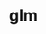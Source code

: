 ---
title: "glm"
layout: cache
categories: [package, develop]
meta: {"compilers": ["gcc@11.4.0", "intel-oneapi-compilers@2025.1.0"], "num_specs": 12, "num_specs_by_stack": {"e4s": 7, "e4s-oneapi": 5, "root": 12}, "oss": ["ubuntu22.04"], "platforms": ["linux"], "stacks": ["e4s", "e4s-oneapi", "root"], "targets": ["x86_64_v3"], "versions": ["1.0.1"]}
spec_details: [{"compiler": "gcc@11.4.0", "hash": "bcavmsozhpi7l4s7ohdghkzt5cpucbi3", "os": "ubuntu22.04", "platform": "linux", "size": "-", "stacks": ["e4s", "root"], "target": "x86_64_v3", "variants": ["build_system=cmake", "build_type=Release", "generator=make", "~ipo"], "versions": ["1.0.1"]}, {"compiler": "intel-oneapi-compilers@2025.1.0", "hash": "deb76mgmlmtmoy5n3xkkqgcdfrcio7vx", "os": "ubuntu22.04", "platform": "linux", "size": "-", "stacks": ["e4s-oneapi", "root"], "target": "x86_64_v3", "variants": ["build_system=cmake", "build_type=Release", "generator=make", "~ipo"], "versions": ["1.0.1"]}, {"compiler": "gcc@11.4.0", "hash": "exxkg7pbntr6kpqsygz4iopgf3szccbh", "os": "ubuntu22.04", "platform": "linux", "size": "-", "stacks": ["e4s", "root"], "target": "x86_64_v3", "variants": ["build_system=cmake", "build_type=Release", "generator=make", "~ipo"], "versions": ["1.0.1"]}, {"compiler": "gcc@11.4.0", "hash": "hs2xxdgrj7puiit2rnyyssagju7tljb6", "os": "ubuntu22.04", "platform": "linux", "size": "-", "stacks": ["e4s", "root"], "target": "x86_64_v3", "variants": ["build_system=cmake", "build_type=Release", "generator=make", "~ipo"], "versions": ["1.0.1"]}, {"compiler": "intel-oneapi-compilers@2025.1.0", "hash": "jhflt3yojqfcftqdlmry2tocudd3triv", "os": "ubuntu22.04", "platform": "linux", "size": "-", "stacks": ["e4s-oneapi", "root"], "target": "x86_64_v3", "variants": ["build_system=cmake", "build_type=Release", "generator=make", "~ipo"], "versions": ["1.0.1"]}, {"compiler": "gcc@11.4.0", "hash": "mhytoubevn4is4rj3aobesq7tz2bndgu", "os": "ubuntu22.04", "platform": "linux", "size": "-", "stacks": ["e4s", "root"], "target": "x86_64_v3", "variants": ["build_system=cmake", "build_type=Release", "generator=make", "~ipo"], "versions": ["1.0.1"]}, {"compiler": "gcc@11.4.0", "hash": "na3xkr2zhsbnpsh7s53rmrbwp7bwgars", "os": "ubuntu22.04", "platform": "linux", "size": "-", "stacks": ["e4s", "root"], "target": "x86_64_v3", "variants": ["build_system=cmake", "build_type=Release", "generator=make", "~ipo"], "versions": ["1.0.1"]}, {"compiler": "intel-oneapi-compilers@2025.1.0", "hash": "q4evdnaf6cjvvzy3v6lsjqxbp37jlmix", "os": "ubuntu22.04", "platform": "linux", "size": "-", "stacks": ["e4s-oneapi", "root"], "target": "x86_64_v3", "variants": ["build_system=cmake", "build_type=Release", "generator=make", "~ipo"], "versions": ["1.0.1"]}, {"compiler": "gcc@11.4.0", "hash": "tkuomhnwmrxqwhtmqy5rpv5yilfxcnak", "os": "ubuntu22.04", "platform": "linux", "size": "-", "stacks": ["e4s", "root"], "target": "x86_64_v3", "variants": ["build_system=cmake", "build_type=Release", "generator=make", "~ipo"], "versions": ["1.0.1"]}, {"compiler": "intel-oneapi-compilers@2025.1.0", "hash": "vdeo4qgrai3gtte2vpvsfih2diudijm2", "os": "ubuntu22.04", "platform": "linux", "size": "-", "stacks": ["e4s-oneapi", "root"], "target": "x86_64_v3", "variants": ["build_system=cmake", "build_type=Release", "generator=make", "~ipo"], "versions": ["1.0.1"]}, {"compiler": "gcc@11.4.0", "hash": "wg4g2fwcl3qtfptio32csysvwcb3xuav", "os": "ubuntu22.04", "platform": "linux", "size": "-", "stacks": ["e4s", "root"], "target": "x86_64_v3", "variants": ["build_system=cmake", "build_type=Release", "generator=make", "~ipo"], "versions": ["1.0.1"]}, {"compiler": "intel-oneapi-compilers@2025.1.0", "hash": "xnxk4wor6wtcik3sdlj4gc5gaijz3j6p", "os": "ubuntu22.04", "platform": "linux", "size": "-", "stacks": ["e4s-oneapi", "root"], "target": "x86_64_v3", "variants": ["build_system=cmake", "build_type=Release", "generator=make", "~ipo"], "versions": ["1.0.1"]}]
---